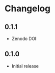 # Changelog

<!-- <START NEW CHANGELOG ENTRY> -->

<!-- <END NEW CHANGELOG ENTRY> -->

## 0.1.1

- Zenodo DOI

## 0.1.0

- Initial release
